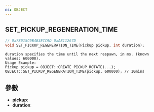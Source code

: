 ```yaml
---
ns: OBJECT
---
```

## SET_PICKUP_REGENERATION_TIME

```c
// 0x78015C9B4B3ECC9D 0xAB11267D
void SET_PICKUP_REGENERATION_TIME(Pickup pickup, int duration);
```

```
duration specifies the time until the next respawn, in ms. (known values: 600000).  
Usage Example:  
Pickup pickup = OBJECT::CREATE_PICKUP_ROTATE(...);  
OBJECT::SET_PICKUP_REGENERATION_TIME(pickup, 600000); // 10mins  
```

## 參數
* **pickup**: 
* **duration**: 

